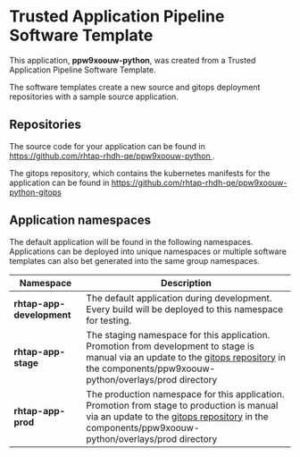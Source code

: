 # Trusted Application Pipeline Software Template

This application, **ppw9xoouw-python**, was created from a Trusted Application Pipeline Software Template.

The software templates create a new source and gitops deployment repositories with a sample source application. 

## Repositories

The source code for your application can be found in [https://github.com/rhtap-rhdh-qe/ppw9xoouw-python ](https://github.com/rhtap-rhdh-qe/ppw9xoouw-python ).
 
The gitops repository, which contains the kubernetes manifests for the application can be found in 
[https://github.com/rhtap-rhdh-qe/ppw9xoouw-python-gitops ](https://github.com/rhtap-rhdh-qe/ppw9xoouw-python-gitops ) 

## Application namespaces 

The default application will be found in the following namespaces. Applications can be deployed into unique namespaces or multiple software templates can also bet generated into the same group namespaces.  

|  Namespace   |  Description   |  
| -------- | -------- |   
| **rhtap-app-development** | The default application during development. Every build will be deployed to this namespace for testing. | 
| **rhtap-app-stage** | The staging namespace for this application. Promotion from development to stage is manual via an update to the [gitops repository](https://github.com/rhtap-rhdh-qe/ppw9xoouw-python-gitops ) in the components/ppw9xoouw-python/overlays/prod directory |  
| **rhtap-app-prod** | The production namespace for this application. Promotion from stage to production is manual via an update to the [gitops repository](https://github.com/rhtap-rhdh-qe/ppw9xoouw-python-gitops ) in the components/ppw9xoouw-python/overlays/prod directory | 
